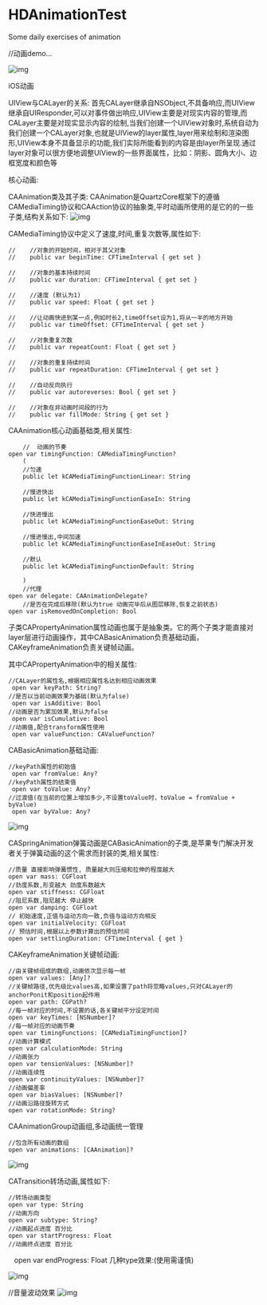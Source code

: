 # HDAnimationTest
Some daily exercises of animation

//动画demo...

![img](https://github.com/QYhdong/HDAnimationTest/blob/master/HDRadarWave.gif)

iOS动画

UIView与CALayer的关系:
	首先CALayer继承自NSObject,不具备响应,而UIView继承自UIResponder,可以对事件做出响应,UIView主要是对现实内容的管理,而CALayer主要是对现实显示内容的绘制,当我们创建一个UIView对象时,系统自动为我们创建一个CALayer对象,也就是UIView的layer属性,layer用来绘制和渲染图形,UIView本身不具备显示的功能,我们实际所能看到的内容是由layer所呈现.通过layer对象可以很方便地调整UIView的一些界面属性，比如：阴影、圆角大小、边框宽度和颜色等
	
核心动画:

CAAnimation类及其子类:
	CAAnimation是QuartzCore框架下的遵循CAMediaTiming协议和CAAction协议的抽象类,平时动画所使用的是它的的一些子类,结构关系如下:
![img](https://github.com/QYhdong/HDAnimationTest/blob/master/pngCAAnimationTRee.png)

CAMediaTiming协议中定义了速度,时间,重复次数等,属性如下:

	//    //对象的开始时间，相对于其父对象
	//    public var beginTime: CFTimeInterval { get set }

	//    //对象的基本持续时间
	//    public var duration: CFTimeInterval { get set }

	//    //速度 (默认为1)
	//    public var speed: Float { get set }

	//    //让动画快进到某一点,例如时长2,timeOffset设为1,将从一半的地方开始
	//    public var timeOffset: CFTimeInterval { get set }

	//    //对象重复次数
	//    public var repeatCount: Float { get set }

	//    //对象的重复持续时间
	//    public var repeatDuration: CFTimeInterval { get set }

	//    //自动反向执行
	//    public var autoreverses: Bool { get set }

	//    //对象在非动画时间段的行为
	//    public var fillMode: String { get set }


CAAnimation核心动画基础类,相关属性:

        //  动画的节奏
    open var timingFunction: CAMediaTimingFunction?
        (
        //匀速
        public let kCAMediaTimingFunctionLinear: String

        //慢进快出
        public let kCAMediaTimingFunctionEaseIn: String

        //快进慢出
        public let kCAMediaTimingFunctionEaseOut: String

        //慢进慢出,中间加速
        public let kCAMediaTimingFunctionEaseInEaseOut: String

        //默认
        public let kCAMediaTimingFunctionDefault: String

        )
        //代理
    open var delegate: CAAnimationDelegate?
        //是否在完成后移除(默认为true 动画完毕后从图层移除,恢复之前状态)
    open var isRemovedOnCompletion: Bool


子类CAPropertyAnimation属性动画也属于是抽象类。它的两个子类才能直接对layer层进行动画操作，其中CABasicAnimation负责基础动画，CAKeyframeAnimation负责关键帧动画。

其中CAPropertyAnimation中的相关属性:


 	//CALayer的属性名,根据相应属性名达到相应动画效果
	 open var keyPath: String?
	//是否以当前动画效果为基础(默认为false)    
	 open var isAdditive: Bool
	//动画是否为累加效果,默认为false
	 open var isCumulative: Bool
	//动画值,配合transform属性使用
	 open var valueFunction: CAValueFunction?


CABasicAnimation基础动画:

	//keyPath属性的初始值
 	 open var fromValue: Any?
	//keyPath属性的结束值
 	 open var toValue: Any?
	//过渡值(在当前的位置上增加多少,不设置toValue时，toValue = fromValue + byValue)
 	 open var byValue: Any?

![img](https://github.com/QYhdong/HDAnimationTest/blob/master/BaseAnimation.gif)

CASpringAnimation弹簧动画是CABasicAnimation的子类,是苹果专门解决开发者关于弹簧动画的这个需求而封装的类,相关属性:

	//质量 直接影响弹簧惯性, 质量越大则压缩和拉伸的程度越大
    open var mass: CGFloat
	//劲度系数,形变越大 劲度系数越大
    open var stiffness: CGFloat
	//阻尼系数,阻尼越大 停止越快
    open var damping: CGFloat
	// 初始速度,正值与运动方向一致,负值与运动方向相反
    open var initialVelocity: CGFloat
	// 预估时间,根据以上参数计算出的预估时间
    open var settlingDuration: CFTimeInterval { get }


CAKeyframeAnimation关键帧动画:

    //由关键帧组成的数组,动画依次显示每一帧
    open var values: [Any]?
    //关键帧路径,优先级比values高,如果设置了path将忽略values,只对CALayer的anchorPonit和position起作用
    open var path: CGPath?
    //每一帧对应的时间,不设置的话,各关键帧平分设定时间
    open var keyTimes: [NSNumber]?
    //每一帧对应的动画节奏
    open var timingFunctions: [CAMediaTimingFunction]?
    //动画计算模式
    open var calculationMode: String
    //动画张力
    open var tensionValues: [NSNumber]?
    //动画连续性
    open var continuityValues: [NSNumber]?
    //动画偏差率
    open var biasValues: [NSNumber]?
    //动画沿路径旋转方式
    open var rotationMode: String?

CAAnimationGroup动画组,多动画统一管理

    //包含所有动画的数组 
    open var animations: [CAAnimation]?
   
![img](https://github.com/QYhdong/HDAnimationTest/blob/master/groupAnimation.gif)
    
CATransition转场动画,属性如下:

    //转场动画类型
    open var type: String
    //动画方向
    open var subtype: String?
    //动画起点进度 百分比
    open var startProgress: Float
    //动画终点进度 百分比
    open var endProgress: Float
几种type效果:(使用需谨慎)

![img](https://github.com/QYhdong/HDAnimationTest/blob/master/transitionAnimation.gif)

//音量波动效果
![img](https://github.com/QYhdong/HDAnimationTest/blob/master/voiceImage.gif)
